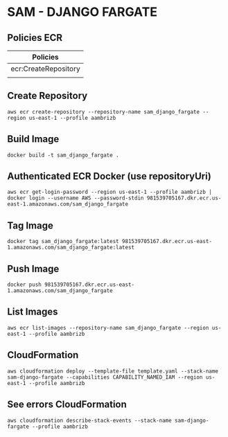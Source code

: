 # SAM - DJANGO FARGATE

## Policies ECR

| Policies             |
|----------------------|
| ecr:CreateRepository |
|                      |


## Create Repository

```
aws ecr create-repository --repository-name sam_django_fargate --region us-east-1 --profile aambrizb
```

## Build Image

```
docker build -t sam_django_fargate .
```

## Authenticated ECR Docker (use repositoryUri)

```
aws ecr get-login-password --region us-east-1 --profile aambrizb | docker login --username AWS --password-stdin 981539705167.dkr.ecr.us-east-1.amazonaws.com/sam_django_fargate
```

## Tag Image
```
docker tag sam_django_fargate:latest 981539705167.dkr.ecr.us-east-1.amazonaws.com/sam_django_fargate:latest
```
## Push Image

```
docker push 981539705167.dkr.ecr.us-east-1.amazonaws.com/sam_django_fargate
```

## List Images

```
aws ecr list-images --repository-name sam_django_fargate --region us-east-1 --profile aambrizb 
```

## CloudFormation

```
aws cloudformation deploy --template-file template.yaml --stack-name sam-django-fargate --capabilities CAPABILITY_NAMED_IAM --region us-east-1 --profile aambrizb
```

## See errors CloudFormation

```
aws cloudformation describe-stack-events --stack-name sam-django-fargate --profile aambrizb
```


